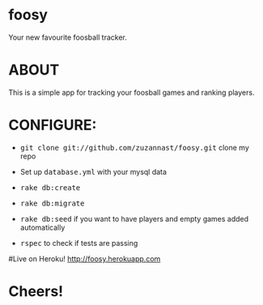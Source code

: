 # foosy
Your new favourite foosball tracker.

# ABOUT

This is a simple app for tracking your foosball games and ranking players. 

# CONFIGURE:

* <tt>git clone git://github.com/zuzannast/foosy.git</tt> clone my repo

* Set up <tt>database.yml</tt> with your mysql data

* <tt>rake db:create</tt>

* <tt>rake db:migrate</tt>

* <tt>rake db:seed</tt> if you want to have players and empty games added automatically

* <tt>rspec</tt> to check if tests are passing

#Live on Heroku!
http://foosy.herokuapp.com

# Cheers!

